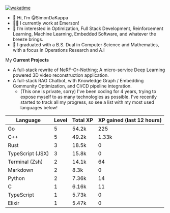 
[![wakatime](https://wakatime.com/badge/user/50e6c678-94a9-4739-af51-360aeb113c51.svg)](https://wakatime.com/@50e6c678-94a9-4739-af51-360aeb113c51)

- 👋 Hi, I’m @SimonDaKappa
- 🧑‍💼 I currently work at Emerson!
- 👀 I’m interested in Optimization, Full Stack Development, Reinforcement Learning, Machine Learning, Embedded Software, and whatever the breeze brings.
- 🌱 I graduated with a B.S. Dual in Computer Science and Mathematics, with a focus in Operations Research and A.I

My **Current Projects** 
- A full-stack rewrite of NeRF-Or-Nothing; A micro-service Deep Learning powered 3D video reconstruction application.
- A full-stack RAG Chatbot, with Knowledge Graph / Embedding Community Optimization, and CI/CD pipeline integration.
  - (This one is private, sorry)
I've been coding for 4 years, trying to expose myself to as many technologies as possible. I've recently started to track all my progress, so see
a list with my most used languages below!

| Language | Level | Total XP | XP gained (last 12 hours) |
| --- | --- | --- | --- |
| Go | 5 | 54.2k | 225 |
| C++ | 5 | 49.2k | 1.33k |
| Rust | 3 | 18.5k | 0 |
| TypeScript (JSX) | 3 | 15.8k | 0 |
| Terminal (Zsh) | 2 | 14.1k | 64 |
| Markdown | 2 | 8.3k | 0 |
| Python | 2 | 7.36k | 14 |
| C | 1 | 6.16k | 11 |
| TypeScript | 1 | 5.73k | 0 |
| Elixir | 1 | 5.47k | 0 |